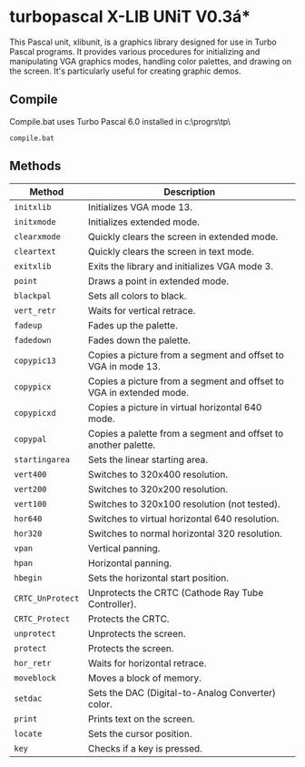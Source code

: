 # turbopascal X-LIB UNiT V0.3á*
This Pascal unit, xlibunit, is a graphics library designed for use in Turbo Pascal programs. It provides various procedures for initializing and manipulating VGA graphics modes, handling color palettes, and drawing on the screen. It's particularly useful for creating graphic demos.

## Compile
Compile.bat uses Turbo Pascal 6.0 installed in c:\progrs\tp\
```
compile.bat
```

## Methods

| **Method**         | **Description**                                                                 |
|--------------------|---------------------------------------------------------------------------------|
| `initxlib`         | Initializes VGA mode 13.                                                        |
| `initxmode`        | Initializes extended mode.                                                      |
| `clearxmode`       | Quickly clears the screen in extended mode.                                     |
| `cleartext`        | Quickly clears the screen in text mode.                                         |
| `exitxlib`         | Exits the library and initializes VGA mode 3.                                   |
| `point`            | Draws a point in extended mode.                                                 |
| `blackpal`         | Sets all colors to black.                                                       |
| `vert_retr`        | Waits for vertical retrace.                                                     |
| `fadeup`           | Fades up the palette.                                                           |
| `fadedown`         | Fades down the palette.                                                         |
| `copypic13`        | Copies a picture from a segment and offset to VGA in mode 13.                   |
| `copypicx`         | Copies a picture from a segment and offset to VGA in extended mode.             |
| `copypicxd`        | Copies a picture in virtual horizontal 640 mode.                                |
| `copypal`          | Copies a palette from a segment and offset to another palette.                  |
| `startingarea`     | Sets the linear starting area.                                                  |
| `vert400`          | Switches to 320x400 resolution.                                                 |
| `vert200`          | Switches to 320x200 resolution.                                                 |
| `vert100`          | Switches to 320x100 resolution (not tested).                                    |
| `hor640`           | Switches to virtual horizontal 640 resolution.                                  |
| `hor320`           | Switches to normal horizontal 320 resolution.                                   |
| `vpan`             | Vertical panning.                                                               |
| `hpan`             | Horizontal panning.                                                             |
| `hbegin`           | Sets the horizontal start position.                                             |
| `CRTC_UnProtect`   | Unprotects the CRTC (Cathode Ray Tube Controller).                              |
| `CRTC_Protect`     | Protects the CRTC.                                                              |
| `unprotect`        | Unprotects the screen.                                                          |
| `protect`          | Protects the screen.                                                            |
| `hor_retr`         | Waits for horizontal retrace.                                                   |
| `moveblock`        | Moves a block of memory.                                                        |
| `setdac`           | Sets the DAC (Digital-to-Analog Converter) color.                               |
| `print`            | Prints text on the screen.                                                      |
| `locate`           | Sets the cursor position.                                                       |
| `key`              | Checks if a key is pressed.                                                     |
